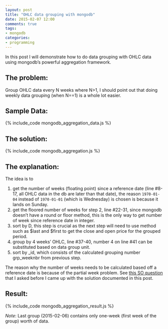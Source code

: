 ```yaml
---
layout: post
title: "OHLC data grouping with mongodb"
date: 2015-02-07 12:00
comments: true
tags:
- mongodb
categories:
- programming
---
```

In this post I will demonstrate how to do data grouping with OHLC data using mongodb’s powerful aggregation framework.

## The problem:
Group OHLC data every N weeks where N>1, I should point out that doing weekly data grouping (when N==1) is a whole lot easier.

## Sample Data:
{% include_code mongodb_aggregation_data.js %}

## The solution:
{% include_code mongodb_aggregation.js %}

## The explanation:
The idea is to

1. get the number of weeks (floating point) since a reference date (line #8-17, all OHLC data in the db are later than that date), the reason `1970-01-04` instead of `1970-01-01` (which is Wednesday)
is chosen is because it lands on Sunday.
2. get the floored number of weeks for step 2, line #22-31, since mongodb doesn’t have a round or floor method, this is the only way to get number of week since reference date in integer.
3. sort by D, this step is crucial as the next step will need to use method such as $last and $first to get the close and open price for the grouped period.
4. group by 4 weeks’ OHLC, line #37-40, number 4 on line #41 can be substituted based on data group unit.
5. sort by _id, which consists of the calculated grouping number grp_weeknbr from previous step.

The reason why the number of weeks needs to be calculated based off a reference date is because of the partial week problem. See [this SO question](http://stackoverflow.com/questions/28389828/how-to-handle-partial-week-data-grouping-in-mongodb) that I asked before I came up with the solution documented in this post.

## Result:
{% include_code mongodb_aggregation_result.js %}

*Note*: Last group (2015-02-06) contains only one-week (first week of the group) worth of data.
